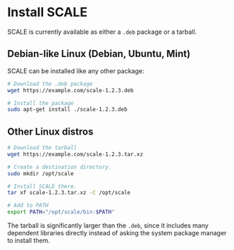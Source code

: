 # Install SCALE

SCALE is currently available as either a `.deb` package or a tarball.

## Debian-like Linux (Debian, Ubuntu, Mint)

SCALE can be installed like any other package:

```bash
# Download the .deb package
wget https://example.com/scale-1.2.3.deb

# Install the package
sudo apt-get install ./scale-1.2.3.deb
```

## Other Linux distros

```bash
# Download the tarball
wget https://example.com/scale-1.2.3.tar.xz

# Create a destination directory.
sudo mkdir /opt/scale

# Install SCALE there.
tar xf scale-1.2.3.tar.xz -C /opt/scale

# Add to PATH
export PATH="/opt/scale/bin:$PATH"
```

The tarball is significantly larger than the `.deb`, since it includes many dependent libraries directly instead of asking the system package manager to install them.
